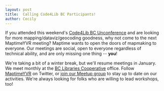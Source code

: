 ```yaml
---
layout: post
title:  Calling Code4Lib BC Participants!
author: Cecily
---
```


If you attended this weekend's [Code4Lib BC Unconference](http://wiki.code4lib.org/index.php/BC) and are looking for more mapping/dataviz/geocoding goodness, why not come to the next MaptimeYVR meeting?
Maptime wants to open the doors of mapmaking to everyone. Our meetings are social, open to everyone regardless of technical ability, and are only missing one thing -- **you**!

We're taking a bit of a winter break, but we'll resume meetings in January. We meet monthly at the [BC Libraries Cooperative](https://bc.libraries.coop/) office.  Follow [MaptimeYVR](http://twitter.com/maptimeyvr) on Twitter, or [join our Meetup group](http://www.meetup.com/MaptimeYVR/) to stay up to date on our  activities.  We're always looking for folks who are willing to lead workshops, too!

